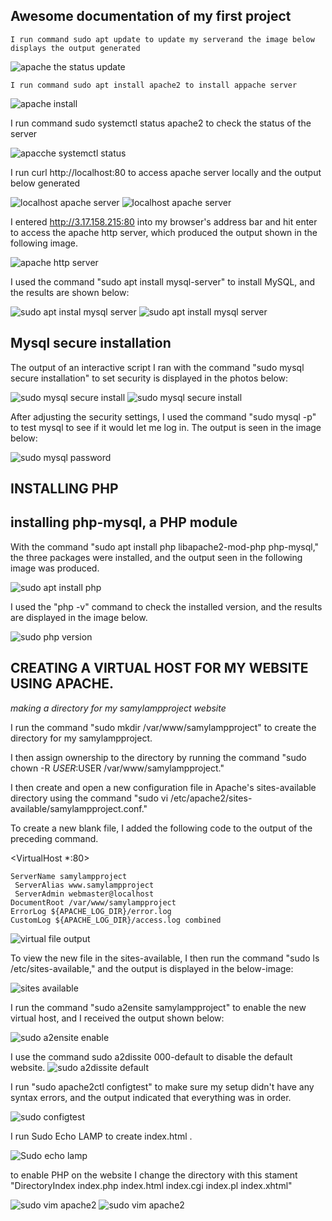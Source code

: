 ## Awesome documentation of my first project

`I run command sudo apt update to update my serverand the image below displays the output generated`

![apache the status update](./images/apache%20status%20update.png)

`I run command sudo apt install apache2 to install appache server`

![apache install](./images/sudo%20apache%20install.png) 

I run command sudo systemctl status apache2 to check the status of the server

![ apacche systemctl status](./images/sudo%20systemctl%20status%20.png)

I run curl http://localhost:80 to access apache server locally and the output below generated

![ localhost apache server](./images/curl%20localhost1.png)
![localhost apache server](./images/curl%20localhost2.png)

I entered http://3.17.158.215:80 into my browser's address bar and hit enter to access the apache http server, which produced the output shown in the following image.

![ apache http server](./images/apache2%20default%20page.png)

I used the command "sudo apt install mysql-server" to install MySQL, and the results are shown below:

![sudo apt instal mysql server](./images/sudo%20mysql%20install.png)
![sudo apt install mysql server](./images/sudo%20mysql%20installation.png)

## Mysql secure installation

The output of an interactive script I ran with the command "sudo mysql secure installation" to set security is displayed in the photos below:

![sudo mysql secure install](./images/mysql%20secure%20install1.png)
![sudo mysql secure install](./images/mysql%20secure%20install2.png)

After adjusting the security settings, I used the command "sudo mysql -p" to test mysql to see if it would let me log in. The output is seen in the image below:

![sudo mysql password](./images/mysql%20pswd%20test.png)

## INSTALLING PHP

## installing php-mysql, a PHP module

With the command "sudo apt install php libapache2-mod-php php-mysql," the three packages were installed, and the output seen in the following image was produced.

![sudo apt install php](./images/sudo%20apt%20install%20php.png)

I used the "php -v" command to check the installed version, and the results are displayed in the image below.

![sudo php version](./images/php%20version.png)

## CREATING A VIRTUAL HOST FOR MY WEBSITE USING APACHE.

*making a directory for my samylampproject website*

I run the command "sudo mkdir /var/www/samylampproject" to create the directory for my samylampproject.

I then assign ownership to the directory by running the command "sudo chown -R $USER:$USER /var/www/samylampproject."

I then create and open a new configuration file in Apache's sites-available directory using the command "sudo vi /etc/apache2/sites-available/samylampproject.conf."

To create a new blank file, I added the following code to the output of the preceding command.

<VirtualHost *:80>

    ServerName samylampproject
     ServerAlias www.samylampproject
     ServerAdmin webmaster@localhost
    DocumentRoot /var/www/samylampproject
    ErrorLog ${APACHE_LOG_DIR}/error.log
    CustomLog ${APACHE_LOG_DIR}/access.log combined
</VirtualHost>

![virtual file output](./images/vitual%20file%20otuput.png)

To view the new file in the sites-available, I then run the command "sudo ls /etc/sites-available," and the output is displayed in the below-image:

![sites available](./images/site%20available%20directory.png)

I run the command "sudo a2ensite samylampproject" to enable the new virtual host, and I received the output shown below:

![ sudo a2ensite enable](./images/sudo%20a2ensite.png)

I use the command sudo a2dissite 000-default to disable the default website.
![sudo a2dissite default](./images/sudo%20a2dissite.png)

I run "sudo apache2ctl configtest" to make sure my setup didn't have any syntax errors, and the output indicated that everything was in order.

![sudo configtest](./images/syntax%20check%20up%20.png)

I run Sudo Echo LAMP to create index.html .

![Sudo echo lamp](./images/hello%20lamp.png)

to enable PHP on the website I change the directory with this stament "DirectoryIndex index.php index.html index.cgi index.pl index.xhtml" 

![sudo vim apache2](./images/php%20enable.png)
![sudo vim apache2](./images/php2%20version%20display.png)